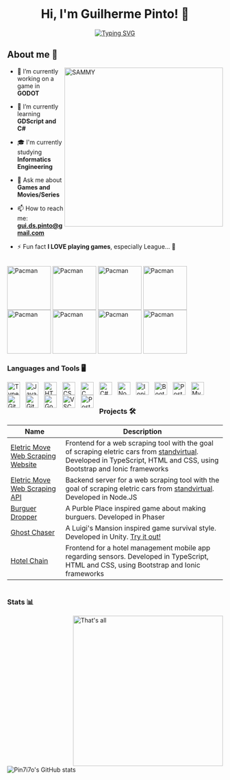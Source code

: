 <h1 align="center">Hi, I'm Guilherme Pinto! 🫡</h1>
<p align="center">
    <a href="https://git.io/typing-svg">
        <img src="https://readme-typing-svg.demolab.com?font=Silkscreen&size=26&duration=3500&pause=500&color=028451&center=true&vCenter=true&width=600&height=100&lines=+Informatics+Engineering+Student;An+aspiring+game+developer;A+frontend+enthusiast" alt="Typing SVG" />
    </a>
</p>

## **About me** 👾
<img align="right" alt="SAMMY" width="370" src="https://media.giphy.com/media/xkYkgcptz3OmI/giphy.gif?cid=790b7611onhgzz8tmktepieb0jv8koz2q7iq2hq066hll6sj&ep=v1_gifs_search&rid=giphy.gif&ct=g">

- 🔭 I’m currently working on a game in **GODOT**

- 🌱 I’m currently learning **GDScript and C#**

- 🎓 I'm currently studying **Informatics Engineering**

- 💬 Ask me about **Games and Movies/Series**

- 📫 How to reach me: **gui.ds.pinto@gmail.com**

- ⚡ Fun fact **I LOVE playing games**, especially League... 🫥

<br />

<div>
    <img align="center" alt="Pacman" width="102" style="margin: 0;" src="https://media2.giphy.com/media/v1.Y2lkPTc5MGI3NjExN29wc2dwM2czdW15azFhNzZ4OHo3M2EzNmJxNnYzbXVycms2YXVwcSZlcD12MV9pbnRlcm5hbF9naWZfYnlfaWQmY3Q9Zw/l8G8sdTRURRBANPpPR/giphy.webp"> 
    <img align="center" alt="Pacman" width="102" style="margin: 0;" src="https://media2.giphy.com/media/v1.Y2lkPTc5MGI3NjExN29wc2dwM2czdW15azFhNzZ4OHo3M2EzNmJxNnYzbXVycms2YXVwcSZlcD12MV9pbnRlcm5hbF9naWZfYnlfaWQmY3Q9Zw/l8G8sdTRURRBANPpPR/giphy.webp">
    <img align="center" alt="Pacman" width="102" style="margin: 0;" src="https://media2.giphy.com/media/v1.Y2lkPTc5MGI3NjExN29wc2dwM2czdW15azFhNzZ4OHo3M2EzNmJxNnYzbXVycms2YXVwcSZlcD12MV9pbnRlcm5hbF9naWZfYnlfaWQmY3Q9Zw/l8G8sdTRURRBANPpPR/giphy.webp">
    <img align="center" alt="Pacman" width="102" style="margin: 0;" src="https://media2.giphy.com/media/v1.Y2lkPTc5MGI3NjExN29wc2dwM2czdW15azFhNzZ4OHo3M2EzNmJxNnYzbXVycms2YXVwcSZlcD12MV9pbnRlcm5hbF9naWZfYnlfaWQmY3Q9Zw/l8G8sdTRURRBANPpPR/giphy.webp">
    <img align="center" alt="Pacman" width="102" style="margin: 0;" src="https://media2.giphy.com/media/v1.Y2lkPTc5MGI3NjExN29wc2dwM2czdW15azFhNzZ4OHo3M2EzNmJxNnYzbXVycms2YXVwcSZlcD12MV9pbnRlcm5hbF9naWZfYnlfaWQmY3Q9Zw/l8G8sdTRURRBANPpPR/giphy.webp">
    <img align="center" alt="Pacman" width="102" style="margin: 0;" src="https://media2.giphy.com/media/v1.Y2lkPTc5MGI3NjExN29wc2dwM2czdW15azFhNzZ4OHo3M2EzNmJxNnYzbXVycms2YXVwcSZlcD12MV9pbnRlcm5hbF9naWZfYnlfaWQmY3Q9Zw/l8G8sdTRURRBANPpPR/giphy.webp">
    <img align="center" alt="Pacman" width="102" style="margin: 0;" src="https://media2.giphy.com/media/v1.Y2lkPTc5MGI3NjExN29wc2dwM2czdW15azFhNzZ4OHo3M2EzNmJxNnYzbXVycms2YXVwcSZlcD12MV9pbnRlcm5hbF9naWZfYnlfaWQmY3Q9Zw/l8G8sdTRURRBANPpPR/giphy.webp">
    <img align="center" alt="Pacman" width="102" style="margin: 0;" src="https://media2.giphy.com/media/v1.Y2lkPTc5MGI3NjExN29wc2dwM2czdW15azFhNzZ4OHo3M2EzNmJxNnYzbXVycms2YXVwcSZlcD12MV9pbnRlcm5hbF9naWZfYnlfaWQmY3Q9Zw/l8G8sdTRURRBANPpPR/giphy.webp">
</div>


### **Languages and Tools** 🖥️

<img align="left" alt="TypeScript" width="30px" style="padding-right:10px;" src="https://cdn.jsdelivr.net/gh/devicons/devicon/icons/typescript/typescript-plain.svg" />
<img align="left" alt="JavaScript" width="30px" style="padding-right:10px;" src="https://cdn.jsdelivr.net/gh/devicons/devicon/icons/javascript/javascript-plain.svg" />
<img align="left" alt="HTML" width="30px" style="padding-right:10px;" src="https://cdn.jsdelivr.net/gh/devicons/devicon/icons/html5/html5-plain.svg" />
<img align="left" alt="CSS" width="30px" style="padding-right:10px;" src="https://cdn.jsdelivr.net/gh/devicons/devicon/icons/css3/css3-plain.svg" />
<img align="left" alt="C" width="30px" style="padding-right:10px;" src="https://cdn.jsdelivr.net/gh/devicons/devicon@latest/icons/c/c-original.svg" />
<img align="left" alt="C#" width="30px" style="padding-right:10px;" src="https://cdn.jsdelivr.net/gh/devicons/devicon@latest/icons/csharp/csharp-original.svg" />
<img align="left" alt="Node.JS" width="30px" style="padding-right:10px;" src="https://cdn.jsdelivr.net/gh/devicons/devicon@latest/icons/nodejs/nodejs-original.svg" />
<img align="left" alt="Ionic" width="30px" style="padding-right:10px;" src="https://cdn.jsdelivr.net/gh/devicons/devicon@latest/icons/ionic/ionic-original.svg" />
<img align="left" alt="Bootstrap" width="30px" style="padding-right:10px;" src="https://cdn.jsdelivr.net/gh/devicons/devicon@latest/icons/bootstrap/bootstrap-original.svg" />
<img align="left" alt="PostgreSql" width="30px" style="padding-right:10px;" src="https://cdn.jsdelivr.net/gh/devicons/devicon@latest/icons/postgresql/postgresql-original.svg" />
<img align="left" alt="MySql" width="30px" style="padding-right:10px;" src="https://cdn.jsdelivr.net/gh/devicons/devicon@latest/icons/mysql/mysql-original.svg" />
<img align="left" alt="Git" width="30px" style="padding-right:10px;" src="https://cdn.jsdelivr.net/gh/devicons/devicon/icons/git/git-original.svg" />       
<img align="left" alt="GitHub" width="30px" style="padding-right:10px;" src="https://cdn.jsdelivr.net/gh/devicons/devicon/icons/github/github-original.svg" />
<img align="left" alt="Godot" width="30px" style="padding-right:10px;" src="https://cdn.jsdelivr.net/gh/devicons/devicon@latest/icons/godot/godot-original.svg" />
<img align="left" alt="VSCode" width="30px" style="padding-right:10px;" src="https://cdn.jsdelivr.net/gh/devicons/devicon@latest/icons/vscode/vscode-original.svg" />
<img align="left" alt="Postman" width="30px" style="padding-right:10px;" src="https://cdn.jsdelivr.net/gh/devicons/devicon@latest/icons/postman/postman-original.svg"/>
   
<br />
<br />

### **Projects** 🛠️

| Name      | Description                                                                                                                                                   |
|-----------|---------------------------------------------------------------------------------------------------------------------------------------------------------------|
| [Eletric Move Web Scraping Website](https://github.com/Jota02/FrontEnd) | Frontend for a web scraping tool with the goal of scraping eletric cars from [standvirtual](https://www.standvirtual.com/). Developed in TypeScript, HTML and CSS, using Bootstrap and Ionic frameworks |
| [Eletric Move Web Scraping API](https://github.com/RodrigoCamposRodrigues/railway-manager) | Backend server for a web scraping tool with the goal of scraping eletric cars from [standvirtual](https://www.standvirtual.com/). Developed in Node.JS |
| [Burguer Dropper](https://github.com/Pin7i7o/Burguer-Dropper) | A Purble Place inspired game about making burguers. Developed in Phaser |
| [Ghost Chaser](https://github.com/Pin7i7o/Ghost-Chaser-Unity) | A Luigi's Mansion inspired game survival style. Developed in Unity. [Try it out!](https://pintito.itch.io/ghost-chaser) |
| [Hotel Chain](https://github.com/RodrigoCamposRodrigues/feup-rcom/tree/main/proj1) | Frontend for a hotel management mobile app regarding sensors. Developed in TypeScript, HTML and CSS, using Bootstrap and Ionic frameworks |

#

### **Stats** 📊

<img align="right" alt="That's all" width="350" src="https://media.giphy.com/media/v1.Y2lkPTc5MGI3NjExNGFhZDBqbzYzbmZzaWI3djloYzNodzBsdWw3b2V4OG9jOHh3bmg4cSZlcD12MV9naWZzX3NlYXJjaCZjdD1n/lTpme2Po0hkqI/giphy.gif">

![Pin7i7o's GitHub stats](https://github-readme-stats.vercel.app/api?username=Pin7i7o&show_icons=true&theme=chartreuse-dark)
